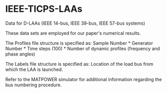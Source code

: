 # IEEE-TICPS-LAAs
Data for D-LAAs (IEEE 14-bus, IEEE 39-bus, IEEE 57-bus systems)

These data sets are employed for our paper's numerical results.

The Profiles file structure is specified as: Sample Number * Generator Number * Time steps (100) * Number of dynamic profiles (frequency and phase angles)

The Labels file structure is specified as: Location of the load bus from which the LAA is launched.

Refer to the MATPOWER simulator for additional information regarding the bus numbering procedure.
